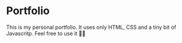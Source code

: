 # Portfolio
This is my personal portfolio.
It uses only HTML, CSS and a tiny bit of Javascritp.
Feel free to use it 🎷🐛
